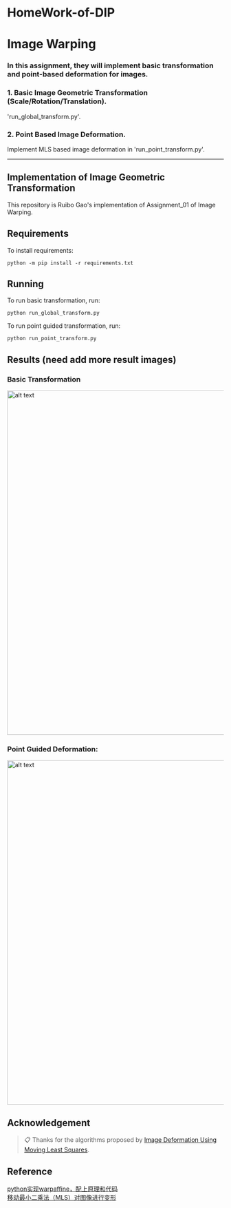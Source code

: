 # HomeWork-of-DIP
# Image Warping

### In this assignment, they will implement basic transformation and point-based deformation for images.


### 1. Basic Image Geometric Transformation (Scale/Rotation/Translation).
'run_global_transform.py'.


### 2. Point Based Image Deformation.

Implement MLS based image deformation in 'run_point_transform.py'.

-------------------------------------------------
## Implementation of Image Geometric Transformation

This repository is Ruibo Gao's implementation of Assignment_01 of Image Warping. 

## Requirements

To install requirements:

```setup
python -m pip install -r requirements.txt
```


## Running

To run basic transformation, run:

```basic
python run_global_transform.py
```

To run point guided transformation, run:

```point
python run_point_transform.py
```

## Results (need add more result images)
### Basic Transformation
<img src="run_global_transform.gif" alt="alt text" width="800">

### Point Guided Deformation:
<img src="run_point_transform.gif" alt="alt text" width="800">

## Acknowledgement

>📋 Thanks for the algorithms proposed by [Image Deformation Using Moving Least Squares](https://people.engr.tamu.edu/schaefer/research/mls.pdf).
## Reference
[python实现warpaffine，配上原理和代码](https://blog.csdn.net/weixin_42398658/article/details/121019668)  
[移动最小二乘法（MLS）对图像进行变形](https://www.jianshu.com/p/8d16e910bd2a)
